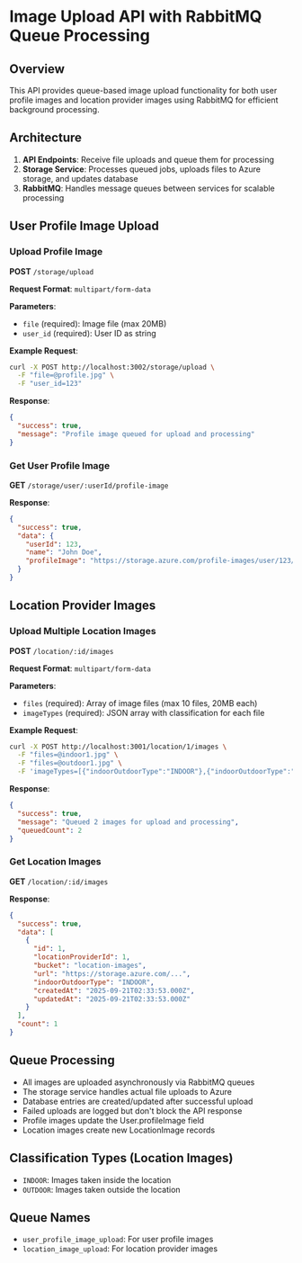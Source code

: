 # Image Upload API with RabbitMQ Queue Processing

## Overview
This API provides queue-based image upload functionality for both user profile images and location provider images using RabbitMQ for efficient background processing.

## Architecture
1. **API Endpoints**: Receive file uploads and queue them for processing
2. **Storage Service**: Processes queued jobs, uploads files to Azure storage, and updates database
3. **RabbitMQ**: Handles message queues between services for scalable processing

## User Profile Image Upload

### Upload Profile Image
**POST** `/storage/upload`

**Request Format**: `multipart/form-data`

**Parameters**:
- `file` (required): Image file (max 20MB)
- `user_id` (required): User ID as string

**Example Request**:
```bash
curl -X POST http://localhost:3002/storage/upload \
  -F "file=@profile.jpg" \
  -F "user_id=123"
```

**Response**:
```json
{
  "success": true,
  "message": "Profile image queued for upload and processing"
}
```

### Get User Profile Image
**GET** `/storage/user/:userId/profile-image`

**Response**:
```json
{
  "success": true,
  "data": {
    "userId": 123,
    "name": "John Doe",
    "profileImage": "https://storage.azure.com/profile-images/user/123/profile.jpg"
  }
}
```

## Location Provider Images

### Upload Multiple Location Images
**POST** `/location/:id/images`

**Request Format**: `multipart/form-data`

**Parameters**:
- `files` (required): Array of image files (max 10 files, 20MB each)
- `imageTypes` (required): JSON array with classification for each file

**Example Request**:
```bash
curl -X POST http://localhost:3001/location/1/images \
  -F "files=@indoor1.jpg" \
  -F "files=@outdoor1.jpg" \
  -F 'imageTypes=[{"indoorOutdoorType":"INDOOR"},{"indoorOutdoorType":"OUTDOOR"}]'
```

**Response**:
```json
{
  "success": true,
  "message": "Queued 2 images for upload and processing",
  "queuedCount": 2
}
```

### Get Location Images
**GET** `/location/:id/images`

**Response**:
```json
{
  "success": true,
  "data": [
    {
      "id": 1,
      "locationProviderId": 1,
      "bucket": "location-images",
      "url": "https://storage.azure.com/...",
      "indoorOutdoorType": "INDOOR",
      "createdAt": "2025-09-21T02:33:53.000Z",
      "updatedAt": "2025-09-21T02:33:53.000Z"
    }
  ],
  "count": 1
}
```

## Queue Processing
- All images are uploaded asynchronously via RabbitMQ queues
- The storage service handles actual file uploads to Azure
- Database entries are created/updated after successful upload
- Failed uploads are logged but don't block the API response
- Profile images update the User.profileImage field
- Location images create new LocationImage records

## Classification Types (Location Images)
- `INDOOR`: Images taken inside the location
- `OUTDOOR`: Images taken outside the location

## Queue Names
- `user_profile_image_upload`: For user profile images
- `location_image_upload`: For location provider images